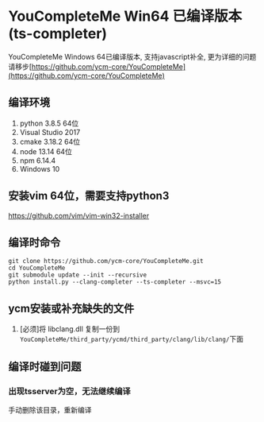# YouCompleteMe Win64 已编译版本(ts-completer)
YouCompleteMe Windows 64已编译版本, 支持javascript补全, 更为详细的问题请移步[https://github.com/ycm-core/YouCompleteMe](https://github.com/ycm-core/YouCompleteMe)

## 编译环境
1. python 3.8.5 64位
2. Visual Studio 2017
3. cmake 3.18.2 64位
4. node 13.14 64位
5. npm 6.14.4
6. Windows 10

## 安装vim 64位，需要支持python3
https://github.com/vim/vim-win32-installer

## 编译时命令
```
git clone https://github.com/ycm-core/YouCompleteMe.git
cd YouCompleteMe
git submodule update --init --recursive
python install.py --clang-completer --ts-completer --msvc=15
```

## ycm安装或补充缺失的文件 
1. [必须]将 libclang.dll 复制一份到 ``YouCompleteMe/third_party/ycmd/third_party/clang/lib/clang/``下面

## 编译时碰到问题
### 出现tsserver为空，无法继续编译
手动删除该目录，重新编译

